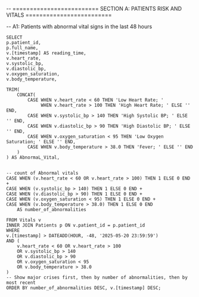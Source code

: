 -- ========================= SECTION A: PATIENTS RISK AND VITALS =========================

-- A1: Patients with abnormal vital signs in the last 48 hours 



    SELECT
    p.patient_id,
    p.full_name,
    v.[timestamp] AS reading_time,
    v.heart_rate,
    v.systolic_bp,
    v.diastolic_bp,
    v.oxygen_saturation,
    v.body_temperature,
    
    TRIM(
        CONCAT(
            CASE WHEN v.heart_rate < 60 THEN 'Low Heart Rate; ' 
                 WHEN v.heart_rate > 100 THEN 'High Heart Rate; ' ELSE '' END,
            CASE WHEN v.systolic_bp > 140 THEN 'High Systolic BP; ' ELSE '' END,
            CASE WHEN v.diastolic_bp > 90 THEN 'High Diastolic BP; ' ELSE '' END,
            CASE WHEN v.oxygen_saturation < 95 THEN 'Low Oxygen Saturation; ' ELSE '' END,
            CASE WHEN v.body_temperature > 38.0 THEN 'Fever; ' ELSE '' END
        )
    ) AS AbnormaL_Vital,

    
    -- count of Abnormal vitals
    CASE WHEN (v.heart_rate < 60 OR v.heart_rate > 100) THEN 1 ELSE 0 END +
    CASE WHEN (v.systolic_bp > 140) THEN 1 ELSE 0 END +
    CASE WHEN (v.diastolic_bp > 90) THEN 1 ELSE 0 END +
    CASE WHEN (v.oxygen_saturation < 95) THEN 1 ELSE 0 END +
    CASE WHEN (v.body_temperature > 38.0) THEN 1 ELSE 0 END 
        AS number_of_abnormalities

    FROM Vitals v
    INNER JOIN Patients p ON v.patient_id = p.patient_id
    WHERE
    v.[timestamp] > DATEADD(HOUR, -48, '2025-05-20 23:59:59')
    AND (
        v.heart_rate < 60 OR v.heart_rate > 100
        OR v.systolic_bp > 140
        OR v.diastolic_bp > 90
        OR v.oxygen_saturation < 95
        OR v.body_temperature > 38.0
    )
    -- Show major crises first, then by number of abnormalities, then by most recent
    ORDER BY number_of_abnormalities DESC, v.[timestamp] DESC;


